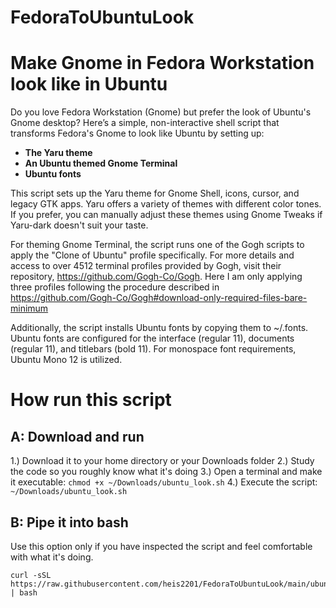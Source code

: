 # FedoraToUbuntuLook
# Make Gnome in Fedora Workstation look like in Ubuntu

Do you love Fedora Workstation (Gnome) but prefer the look of Ubuntu's Gnome desktop? 
Here’s a simple, non-interactive shell script that transforms Fedora's Gnome to look like Ubuntu by setting up:
- __The Yaru theme__
- __An Ubuntu themed Gnome Terminal__
- __Ubuntu fonts__ 
 
This script sets up the Yaru theme for Gnome Shell, icons, cursor, and legacy GTK apps. Yaru offers a variety of themes with different color tones. If you prefer, you can manually adjust these themes using Gnome Tweaks if Yaru-dark doesn't suit your taste.

For theming Gnome Terminal, the script runs one of the Gogh scripts to apply the "Clone of Ubuntu" profile specifically. For more details and access to over 4512 terminal profiles provided by Gogh, visit their repository, https://github.com/Gogh-Co/Gogh. Here I am only applying three profiles following the procedure described in https://github.com/Gogh-Co/Gogh#download-only-required-files-bare-minimum

Additionally, the script installs Ubuntu fonts by copying them to ~/.fonts. Ubuntu fonts are configured for the interface (regular 11), documents (regular 11), and titlebars (bold 11). For monospace font requirements, Ubuntu Mono 12 is utilized.

# How run this script
## A: Download and run
1.) Download it to your home directory or your Downloads folder
2.) Study the code so you roughly know what it's doing
3.) Open a terminal and make it executable: `chmod +x ~/Downloads/ubuntu_look.sh`
4.) Execute the script: `~/Downloads/ubuntu_look.sh` 

## B: Pipe it into bash
Use this option only if you have inspected the script and feel comfortable with what it's doing.
```
curl -sSL https://raw.githubusercontent.com/heis2201/FedoraToUbuntuLook/main/ubuntu_look.sh | bash
```
